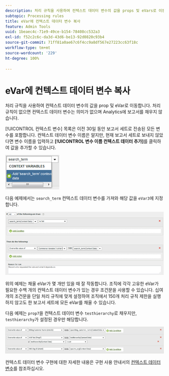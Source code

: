 ```yaml
---
description: 처리 규칙을 사용하여 컨텍스트 데이터 변수의 값을 props 및 eVars로 이동합니다.
subtopic: Processing rules
title: eVar에 컨텍스트 데이터 변수 복사
feature: Admin Tools
uuid: 1beaec4c-71e9-49ce-b154-78408cc532a3
exl-id: f52c2c6c-da3d-43d6-be13-92d0820c93b4
source-git-commit: 71ff81a0ae67c6f4cc9a8df567e27223cc63f18c
workflow-type: tm+mt
source-wordcount: '229'
ht-degree: 100%

---
```


# eVar에 컨텍스트 데이터 변수 복사

처리 규칙을 사용하여 컨텍스트 데이터 변수의 값을 prop 및 eVar로 이동합니다. 처리 규칙이 없으면 컨텍스트 데이터 변수는 의미가 없으며 Analytics에 보고서를 채우지 않습니다.

[!UICONTROL 컨텍스트 변수] 목록은 이전 30일 동안 보고서 세트로 전송된 모든 변수를 포함합니다. 컨텍스트 데이터 변수 이름은 알지만, 현재 보고서 세트로 보내지 않았다면 변수 이름을 입력하고 **[!UICONTROL 변수 이름 컨텍스트 데이터 추가]**&#x200B;를 클릭하여 값을 추가할 수 있습니다.

![추가](assets/add-context-variable.png)

다음 예제에서는 `search_term` 컨텍스트 데이터 변수를 가져와 해당 값을 `eVar3`에 지정합니다.

![설정 ](assets/set-context-data.png)

위의 예제는 채울 eVar가 몇 개만 있을 때 잘 작동합니다. 조직에 각각 고유한 eVar가 필요한 수백 개의 컨텍스트 데이터 변수가 있는 경우 조건문을 사용할 수 있습니다. 십여 개의 조건문을 단일 처리 규칙에 맞게 설정하여 조직에서 150개 처리 규칙 제한을 실행하지 않고도 한 보고서 세트에 모든 eVar를 채울 수 있습니다.

다음 예제는 `prop7`을 컨텍스트 데이터 변수 `testhierarchy`로 채우지만, `testhierarchy`가 설정된 경우만 해당합니다.

![조건부](assets/add-conditional.png)

컨텍스트 데이터 변수 구현에 대한 자세한 내용은 구현 사용 안내서의 [컨텍스트 데이터 변수](/help/implement/vars/page-vars/contextdata.md)를 참조하십시오.
